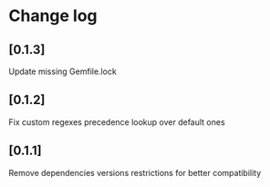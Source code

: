 # Change log

## [0.1.3]
Update missing Gemfile.lock

## [0.1.2]
Fix custom regexes precedence lookup over default ones

## [0.1.1]
Remove dependencies versions restrictions for better compatibility

